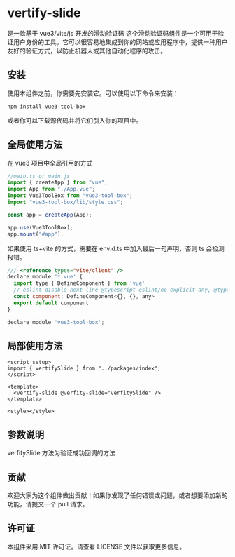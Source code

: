 # vertify-slide

是一款基于 vue3/vite/js 开发的滑动验证码
这个滑动验证码组件是一个可用于验证用户身份的工具。它可以很容易地集成到你的网站或应用程序中，提供一种用户友好的验证方式，以防止机器人或其他自动化程序的攻击。

## 安装

使用本组件之前，你需要先安装它。可以使用以下命令来安装：

```shell
npm install vue3-tool-box
```

或者你可以下载源代码并将它们引入你的项目中。

## 全局使用方法

在 vue3 项目中全局引用的方式

```js
//main.ts or main.js
import { createApp } from "vue";
import App from "./App.vue";
import Vue3ToolBox from "vue3-tool-box";
import "vue3-tool-box/lib/style.css";

const app = createApp(App);

app.use(Vue3ToolBox);
app.mount("#app");
```

如果使用 ts+vite 的方式，需要在 env.d.ts 中加入最后一句声明，否则 ts 会检测报错。

```js
/// <reference types="vite/client" />
declare module '*.vue' {
  import type { DefineComponent } from 'vue'
  // eslint-disable-next-line @typescript-eslint/no-explicit-any, @typescript-eslint/ban-types
  const component: DefineComponent<{}, {}, any>
  export default component
}

declare module 'vue3-tool-box';
```

## 局部使用方法

```vue
<script setup>
import { vertifySlide } from "../packages/index";
</script>

<template>
  <vertify-slide @verfity-slide="verfitySlide" />
</template>

<style></style>
```

## 参数说明

verfitySlide 方法为验证成功回调的方法

## 贡献

欢迎大家为这个组件做出贡献！如果你发现了任何错误或问题，或者想要添加新的功能，请提交一个 pull 请求。

## 许可证

本组件采用 MIT 许可证。请查看 LICENSE 文件以获取更多信息。
